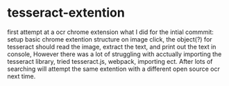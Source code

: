 # tesseract-extention
 first attempt at a ocr chrome extension
 what I did for the intial commmit:
 setup basic chrome extention structure
 on image click, the object(?) for tesseract should read the image, extract the text, and print out the text in console,
 However there was a lot of struggling with acctually importing the tesseract library, tried tesseract.js, webpack, importing ect.
 After lots of searching will attempt the same extention with a different open source ocr next time.

